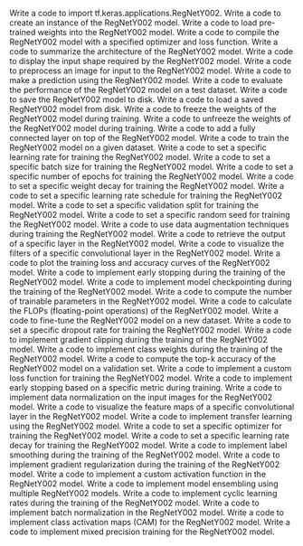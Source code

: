 Write a code to import tf.keras.applications.RegNetY002.
Write a code to create an instance of the RegNetY002 model.
Write a code to load pre-trained weights into the RegNetY002 model.
Write a code to compile the RegNetY002 model with a specified optimizer and loss function.
Write a code to summarize the architecture of the RegNetY002 model.
Write a code to display the input shape required by the RegNetY002 model.
Write a code to preprocess an image for input to the RegNetY002 model.
Write a code to make a prediction using the RegNetY002 model.
Write a code to evaluate the performance of the RegNetY002 model on a test dataset.
Write a code to save the RegNetY002 model to disk.
Write a code to load a saved RegNetY002 model from disk.
Write a code to freeze the weights of the RegNetY002 model during training.
Write a code to unfreeze the weights of the RegNetY002 model during training.
Write a code to add a fully connected layer on top of the RegNetY002 model.
Write a code to train the RegNetY002 model on a given dataset.
Write a code to set a specific learning rate for training the RegNetY002 model.
Write a code to set a specific batch size for training the RegNetY002 model.
Write a code to set a specific number of epochs for training the RegNetY002 model.
Write a code to set a specific weight decay for training the RegNetY002 model.
Write a code to set a specific learning rate schedule for training the RegNetY002 model.
Write a code to set a specific validation split for training the RegNetY002 model.
Write a code to set a specific random seed for training the RegNetY002 model.
Write a code to use data augmentation techniques during training the RegNetY002 model.
Write a code to retrieve the output of a specific layer in the RegNetY002 model.
Write a code to visualize the filters of a specific convolutional layer in the RegNetY002 model.
Write a code to plot the training loss and accuracy curves of the RegNetY002 model.
Write a code to implement early stopping during the training of the RegNetY002 model.
Write a code to implement model checkpointing during the training of the RegNetY002 model.
Write a code to compute the number of trainable parameters in the RegNetY002 model.
Write a code to calculate the FLOPs (floating-point operations) of the RegNetY002 model.
Write a code to fine-tune the RegNetY002 model on a new dataset.
Write a code to set a specific dropout rate for training the RegNetY002 model.
Write a code to implement gradient clipping during the training of the RegNetY002 model.
Write a code to implement class weights during the training of the RegNetY002 model.
Write a code to compute the top-k accuracy of the RegNetY002 model on a validation set.
Write a code to implement a custom loss function for training the RegNetY002 model.
Write a code to implement early stopping based on a specific metric during training.
Write a code to implement data normalization on the input images for the RegNetY002 model.
Write a code to visualize the feature maps of a specific convolutional layer in the RegNetY002 model.
Write a code to implement transfer learning using the RegNetY002 model.
Write a code to set a specific optimizer for training the RegNetY002 model.
Write a code to set a specific learning rate decay for training the RegNetY002 model.
Write a code to implement label smoothing during the training of the RegNetY002 model.
Write a code to implement gradient regularization during the training of the RegNetY002 model.
Write a code to implement a custom activation function in the RegNetY002 model.
Write a code to implement model ensembling using multiple RegNetY002 models.
Write a code to implement cyclic learning rates during the training of the RegNetY002 model.
Write a code to implement batch normalization in the RegNetY002 model.
Write a code to implement class activation maps (CAM) for the RegNetY002 model.
Write a code to implement mixed precision training for the RegNetY002 model.